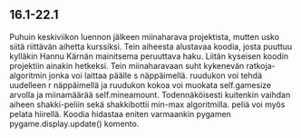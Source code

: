 ## 16.1-22.1

Puhuin keskiviikon luennon jälkeen miinaharava projektista, mutten usko siitä riittävän aihetta kurssiksi. Tein aiheesta alustavaa koodia, josta puuttuu kylläkin Hannu Kärnän mainitsema peruuttava haku. Liitän kyseisen koodin projektiin ainakin hetkeksi. Tein miinaharavaan suht kykenevän ratkoja-algoritmin jonka voi laittaa päälle s näppäimellä. ruudukon voi tehdä uudelleen r näppäimellä ja ruudukon kokoa voi muokata self.gamesize arvolla ja miinamäärää self.mineamount. Todennäköisesti kuitenkin vaihdan aiheen shakki-peliin sekä shakkibottii min-max algoritmilla. peliä voi myös pelata hiirellä. Koodia hidastaa eniten varmaankin pygamen pygame.display.update() komento.
